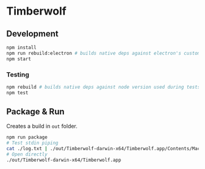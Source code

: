 # Timberwolf

## Development

```bash
npm install
npm run rebuild:electron # builds native deps against electron's custom node version
npm start
```

### Testing

```bash
npm rebuild # builds native deps against node version used during tests
npm test
```

## Package & Run

Creates a build in `out` folder.

```bash
npm run package
# Test stdin piping
cat ./log.txt | ./out/Timberwolf-darwin-x64/Timberwolf.app/Contents/MacOS/Timberwolf
# Open directly
./out/Timberwolf-darwin-x64/Timberwolf.app
```

